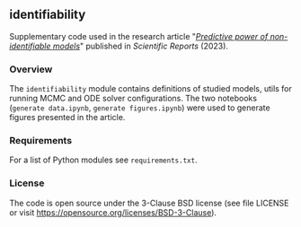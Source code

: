 ## identifiability
Supplementary code used in the research article "[_Predictive power of non-identifiable models_](https://doi.org/10.1038/s41598-023-37939-8)" published in *Scientific Reports* (2023).

### Overview
The `identifiability` module contains definitions of studied models, utils for running MCMC and ODE solver configurations. The two notebooks (`generate data.ipynb`, `generate figures.ipynb`) were used to generate figures presented in the article.

### Requirements
For a list of Python modules see `requirements.txt`.

### License
The code is open source under the 3-Clause BSD license (see file LICENSE or visit https://opensource.org/licenses/BSD-3-Clause).
